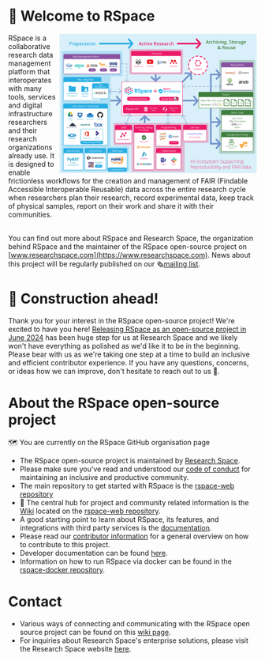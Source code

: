 # 👋 Welcome to RSpace
<picture>
 <img alt="Map of how the RSpace platform creates an ecosystem of digital tools to support workflows for preparing, conducting and reporting on research." src="https://github.com/rspace-os/rspace-marketing-resources/blob/2921f20007717ba0122ae293b30f17858c49c31c/main_graphic.png" width = 400 align = right>
</picture>
RSpace is a collaborative research data management platform that interoperates with many tools, services and digital infrastructure researchers and their research organizations already use. It is designed to enable frictionless workflows for the creation and management of FAIR (Findable Accessible Interoperable Reusable) data across the entire research cycle when researchers plan their research, record experimental data, keep track of physical samples, report on their work and share it with their communities.
<br><br>

You can find out more about RSpace and Research Space, the organization behind RSpace and the maintainer of the RSpace open-source project on [www.researchspace.com](https://www.researchspace.com). News about this project will be regularly published on our
🗞️[mailing list](https://mailchi.mp/bbfd16a57e72/rspace-open-source).
<br clear="right"/>
# 🚧 Construction ahead!
Thank you for your interest in the RSpace open-source project! We're excited to have you here!
[Releasing RSpace as an open-source project in June 2024](http://www.researchspace.com/blog/research-space-embraces-open-source-to-empower-fair-data-workflows) has been huge step for us at Research Space and we likely won't have everything as polished as we'd like it to be in the beginning. Please bear with us as we're taking one step at a time to build an inclusive and efficient contributor experience. If you have any questions, concerns, or ideas how we can improve, don't hesitate to reach out to us 🙏.

# About the RSpace open-source project
🗺️ You are currently on the RSpace GitHub organisation page
- The RSpace open-source project is maintained by [Research Space](https://www.researchspace.com).
- Please make sure you've read and understood our [code of conduct](CODE_OF_CONDUCT.md) for maintaining an inclusive and productive community.
- The main repository to get started with RSpace is the [rspace-web repository](https://github.com/rspace-os/rspace-web)
- 🚧 The central hub for project and community related information is the [Wiki](https://github.com/rspace-os/rspace-web/wiki/) located on the [rspace-web repository](https://github.com/rspace-os/rspace-web). 
- A good starting point to learn about RSpace, its features, and integrations with third party services is the [documentation](https://documentation.researchspace.com/).
- Please read our [contributor information](CONTRIBUTING.md) for a general overview on how to contribute to this project.
- Developer documentation can be found [here](https://github.com/rspace-os/rspace-web/DevDocs/DeveloperNotes/GettingStarted/GettingStarted.md).
- Information on how to run RSpace via docker can be found in the [rspace-docker repository](https://github.com/rspace-os/rspace-docker).

# Contact
- Various ways of connecting and communicating with the RSpace open source project can be found on this [wiki page](https://github.com/rspace-os/rspace-web/wiki/Contact).
- For inquiries about Research Space's enterprise solutions, please visit the Research Space website [here](https://www.researchspace.com/pricing).
